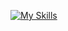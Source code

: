 [![My Skills](https://skillicons.dev/icons?i=solidity,ipfs,js,jquery,laravel,php,mysql,html,css)](https://skillicons.dev)
